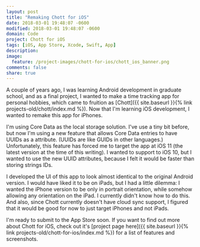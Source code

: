 ```yaml
---
layout: post
title: "Remaking Chott for iOS"
date: 2018-03-01 19:48:07 -0600
modified: 2018-03-01 19:48:07 -0600
domain: Code
project: Chott for iOS
tags: [iOS, App Store, Xcode, Swift, App]
description:
image:
  feature: /project-images/chott-for-ios/chott_ios_banner.png
comments: false
share: true
---
```


A couple of years ago, I was learning Android development in graduate school, and as a final project, I wanted to make a time tracking app for personal hobbies, which came to fruition as [Chott]({{ site.baseurl }}{% link projects-old/chott/index.md %}). Now that I'm learning iOS development, I wanted to remake this app for iPhones.

I'm using Core Data as the local storage solution. I've use a tiny bit before, but now I'm using a new feature that allows Core Data entries to have UUIDs as a attribute. (UUIDs are like GUIDs in other languages.) Unfortunately, this feature has forced me to target the app at iOS 11 (the latest version at the time of this writing). I wanted to support to iOS 10, but I wanted to use the new UUID attributes, because I felt it would be faster than storing strings IDs.

I developed the UI of this app to look almost identical to the original Android version. I would have liked it to be on iPads, but I had a little dilemma: I wanted the iPhone version to be only in portrait orientation, while somehow allowing any orientation on the iPad. I currently didn't know how to do this. And also, since Chott currently doesn't have cloud sync support, I figured that it would be good for now to just target iPhones and not iPads.

I'm ready to submit to the App Store soon. If you want to find out more about Chott for iOS, check out it's [project page here]({{ site.baseurl }}{% link projects-old/chott-for-ios/index.md %}) for a list of features and screenshots.